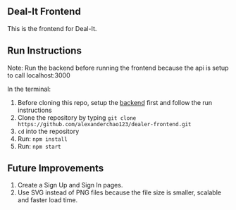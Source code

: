 ## Deal-It Frontend

This is the frontend for Deal-It.

## Run Instructions
Note: Run the backend before running the frontend because the api is setup to call localhost:3000

In the terminal:
1. Before cloning this repo, setup the [backend](https://github.com/alexanderchao123/dealer-backend) first and follow the run instructions
2. Clone the repository by typing ```git clone https://github.com/alexanderchao123/dealer-frontend.git```
2. ```cd``` into the repository
3. Run: ```npm install```
5. Run: ```npm start```

## Future Improvements
1. Create a Sign Up and Sign In pages.
2. Use SVG instead of PNG files because the file size is smaller, scalable and faster load time.
